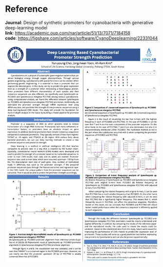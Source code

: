 # Reference  
__Journal__: Design of synthetic promoters for cyanobacteria with generative deep-learning model  
__link__: https://academic.oup.com/nar/article/51/13/7071/7184158  
__code__: https://figshare.com/articles/software/CyanoDeeplearning/22331044  

![alt text](<capstone poster-1.png>)